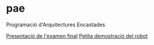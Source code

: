 pae
===

Programació d'Arquitectures Encastades

[Presentació de l'examen final](http://mithrandir0x.github.io/pae/presentation/)
[Petita demostració del robot](http://www.youtube.com/watch?v=koJn_bkwFbs)
